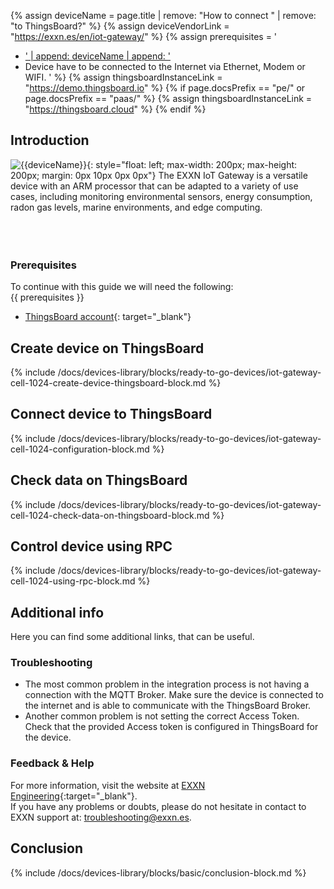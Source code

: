 {% assign deviceName = page.title | remove: "How to connect " | remove: "to ThingsBoard?" %}
{% assign deviceVendorLink = "https://exxn.es/en/iot-gateway/" %}
{% assign prerequisites = '
- <a href="' | append: deviceVendorLink | append: '" target="_blank">' | append: deviceName | append: '</a>
- Device have to be connected to the Internet via Ethernet, Modem or WIFI. '
 %}
 {% assign thingsboardInstanceLink = "https://demo.thingsboard.io" %}
{% if page.docsPrefix == "pe/" or page.docsPrefix == "paas/" %}
{% assign thingsboardInstanceLink = "https://thingsboard.cloud" %}
{% endif %}

## Introduction
![{{deviceName}}](https://img.tbqa.cloud/devices-library/{{page.deviceImageFileName}}){: style="float: left; max-width: 200px; max-height: 200px; margin: 0px 10px 0px 0px"}
The EXXN IoT Gateway is a versatile device with an ARM processor that can be adapted to a variety of use cases, including monitoring environmental sensors, energy consumption, radon gas levels, marine environments, and edge computing.
<br>
<br>
<br>
<br>

### Prerequisites

To continue with this guide we will need the following:  
{{ prerequisites }}
- [ThingsBoard account]({{thingsboardInstanceLink}}){: target="_blank"}  

## Create device on ThingsBoard

{% include /docs/devices-library/blocks/ready-to-go-devices/iot-gateway-cell-1024-create-device-thingsboard-block.md %}

## Connect device to ThingsBoard

{% include /docs/devices-library/blocks/ready-to-go-devices/iot-gateway-cell-1024-configuration-block.md %}

## Check data on ThingsBoard

{% include /docs/devices-library/blocks/ready-to-go-devices/iot-gateway-cell-1024-check-data-on-thingsboard-block.md %}

## Control device using RPC

{% include /docs/devices-library/blocks/ready-to-go-devices/iot-gateway-cell-1024-using-rpc-block.md %}

## Additional info
Here you can find some additional links, that can be useful.  

### Troubleshooting
 - The most common problem in the integration process is not having a connection with the MQTT Broker. Make sure the device is connected to the internet and is able to communicate with the ThingsBoard Broker.  
 - Another common problem is not setting the correct Access Token. Check that the provided Access token is configured in ThingsBoard for the device.  

### Feedback & Help

For more information, visit the website at [EXXN Engineering](https://exxn.es/en/){:target="_blank"}.  
If you have any problems or doubts, please do not hesitate in contact to EXXN support at: [troubleshooting@exxn.es](mailto://troubleshooting@exxn.es).  

## Conclusion

{% include /docs/devices-library/blocks/basic/conclusion-block.md %}